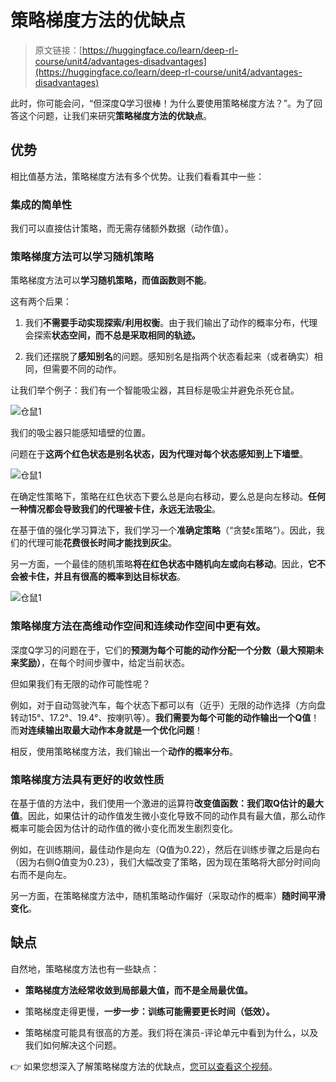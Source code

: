 # 策略梯度方法的优缺点

> 原文链接：[https://huggingface.co/learn/deep-rl-course/unit4/advantages-disadvantages](https://huggingface.co/learn/deep-rl-course/unit4/advantages-disadvantages)

此时，你可能会问，“但深度Q学习很棒！为什么要使用策略梯度方法？”。为了回答这个问题，让我们来研究**策略梯度方法的优缺点**。

## 优势

相比值基方法，策略梯度方法有多个优势。让我们看看其中一些：

### 集成的简单性

我们可以直接估计策略，而无需存储额外数据（动作值）。

### 策略梯度方法可以学习随机策略

策略梯度方法可以**学习随机策略，而值函数则不能**。

这有两个后果：

1.  我们**不需要手动实现探索/利用权衡**。由于我们输出了动作的概率分布，代理会探索**状态空间，而不总是采取相同的轨迹。**

1.  我们还摆脱了**感知别名**的问题。感知别名是指两个状态看起来（或者确实）相同，但需要不同的动作。

让我们举个例子：我们有一个智能吸尘器，其目标是吸尘并避免杀死仓鼠。

![仓鼠1](../Images/1b61fde218600e239ec27f3af716584c.png)

我们的吸尘器只能感知墙壁的位置。

问题在于**这两个红色状态是别名状态，因为代理对每个状态感知到上下墙壁**。

![仓鼠1](../Images/63123f815fb96086071da70edf73b3fd.png)

在确定性策略下，策略在红色状态下要么总是向右移动，要么总是向左移动。**任何一种情况都会导致我们的代理被卡住，永远无法吸尘**。

在基于值的强化学习算法下，我们学习一个**准确定策略**（“贪婪ε策略”）。因此，我们的代理可能**花费很长时间才能找到灰尘**。

另一方面，一个最佳的随机策略**将在红色状态中随机向左或向右移动**。因此，**它不会被卡住，并且有很高的概率到达目标状态**。

![仓鼠1](../Images/947f544dc21feed19c3c29ad4cc261f3.png)

### 策略梯度方法在高维动作空间和连续动作空间中更有效。

深度Q学习的问题在于，它们的**预测为每个可能的动作分配一个分数（最大预期未来奖励）**，在每个时间步骤中，给定当前状态。

但如果我们有无限的动作可能性呢？

例如，对于自动驾驶汽车，每个状态下都可以有（近乎）无限的动作选择（方向盘转动15°、17.2°、19.4°、按喇叭等）。**我们需要为每个可能的动作输出一个Q值**！而**对连续输出取最大动作本身就是一个优化问题**！

相反，使用策略梯度方法，我们输出一个**动作的概率分布**。

### 策略梯度方法具有更好的收敛性质

在基于值的方法中，我们使用一个激进的运算符**改变值函数：我们取Q估计的最大值**。因此，如果估计的动作值发生微小变化导致不同的动作具有最大值，那么动作概率可能会因为估计的动作值的微小变化而发生剧烈变化。

例如，在训练期间，最佳动作是向左（Q值为0.22），然后在训练步骤之后是向右（因为右侧Q值变为0.23），我们大幅改变了策略，因为现在策略将大部分时间向右而不是向左。

另一方面，在策略梯度方法中，随机策略动作偏好（采取动作的概率）**随时间平滑变化**。

## 缺点

自然地，策略梯度方法也有一些缺点：

+   **策略梯度方法经常收敛到局部最大值，而不是全局最优值。**

+   策略梯度走得更慢，**一步一步：训练可能需要更长时间（低效）。**

+   策略梯度可能具有很高的方差。我们将在演员-评论单元中看到为什么，以及我们如何解决这个问题。

👉 如果您想深入了解策略梯度方法的优缺点，[您可以查看这个视频](https://youtu.be/y3oqOjHilio)。
